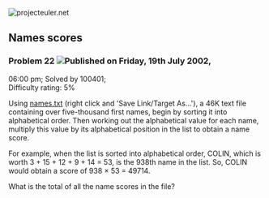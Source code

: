 ![projecteuler.net](images/print_page_logo.png)

## Names scores

### Problem 22 ![](images/icon_info.png)Published on Friday, 19th July 2002,
06:00 pm; Solved by 100401;  
Difficulty rating: 5%

Using [names.txt](project/resources/p022_names.txt) (right click and 'Save
Link/Target As...'), a 46K text file containing over five-thousand first
names, begin by sorting it into alphabetical order. Then working out the
alphabetical value for each name, multiply this value by its alphabetical
position in the list to obtain a name score.

For example, when the list is sorted into alphabetical order, COLIN, which is
worth 3 + 15 + 12 + 9 + 14 = 53, is the 938th name in the list. So, COLIN
would obtain a score of 938 × 53 = 49714.

What is the total of all the name scores in the file?

  
  

